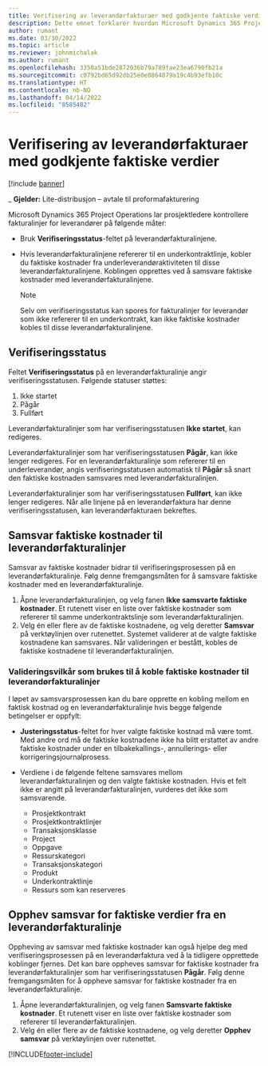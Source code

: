 ```yaml
---
title: Verifisering av leverandørfakturaer med godkjente faktiske verdier
description: Dette emnet forklarer hvordan Microsoft Dynamics 365 Project Operations lar prosjektledere verifisere leverandørfakturaer med de faktiske beløpene som ble godkjent etter hvert som underleverandører utførte arbeid og registrerte tid, samt utgiftene og materiellet som ble brukt av prosjektgruppemedlemmer.
author: rumant
ms.date: 03/30/2022
ms.topic: article
ms.reviewer: johnmichalak
ms.author: rumant
ms.openlocfilehash: 3350a51bde2872036b79a789fae23ea6790fb21a
ms.sourcegitcommit: c0792bd65d92db25e0e8864879a19c4b93efb10c
ms.translationtype: HT
ms.contentlocale: nb-NO
ms.lasthandoff: 04/14/2022
ms.locfileid: "8585482"
---
```

# <a name="verification-of-vendor-invoices-with-approved-actuals"></a>Verifisering av leverandørfakturaer med godkjente faktiske verdier

[!include [banner](../../includes/dataverse-preview.md)]

_ **Gjelder:** Lite-distribusjon – avtale til proformafakturering

Microsoft Dynamics 365 Project Operations lar prosjektledere kontrollere fakturalinjer for leverandører på følgende måter:

- Bruk **Verifiseringsstatus**-feltet på leverandørfakturalinjene.
- Hvis leverandørfakturalinjene refererer til en underkontraktlinje, kobler du faktiske kostnader fra underleverandøraktiviteten til disse leverandørfakturalinjene. Koblingen opprettes ved å samsvare faktiske kostnader med leverandørfakturalinjene.

    > [!NOTE]
    > Selv om verifiseringsstatus kan spores for fakturalinjer for leverandør som ikke refererer til en underkontrakt, kan ikke faktiske kostnader kobles til disse leverandørfakturalinjene.

## <a name="verification-status"></a>Verifiseringsstatus

Feltet **Verifiseringsstatus** på en leverandørfakturalinje angir verifiseringsstatusen. Følgende statuser støttes:

1. Ikke startet
2. Pågår
3. Fullført

Leverandørfakturalinjer som har verifiseringsstatusen **Ikke startet**, kan redigeres.

Leverandørfakturalinjer som har verifiseringsstatusen **Pågår**, kan ikke lenger redigeres. For en leverandørfakturalinje som refererer til en underleverandør, angis verifiseringsstatusen automatisk til **Pågår** så snart den faktiske kostnaden samsvares med leverandørfakturalinjen.

Leverandørfakturalinjer som har verifiseringsstatusen **Fullført**, kan ikke lenger redigeres. Når alle linjene på en leverandørfaktura har denne verifiseringsstatusen, kan leverandørfakturaen bekreftes.

## <a name="match-cost-actuals-to-vendor-invoice-lines"></a>Samsvar faktiske kostnader til leverandørfakturalinjer

Samsvar av faktiske kostnader bidrar til verifiseringsprosessen på en leverandørfakturalinje. Følg denne fremgangsmåten for å samsvare faktiske kostnader med en leverandørfakturalinje.

1. Åpne leverandørfakturalinjen, og velg fanen **Ikke samsvarte faktiske kostnader**. Et rutenett viser en liste over faktiske kostnader som refererer til samme underkontraktslinje som leverandørfakturalinjen.
2. Velg én eller flere av de faktiske kostnadene, og velg deretter **Samsvar** på verktøylinjen over rutenettet. Systemet validerer at de valgte faktiske kostnadene kan samsvares. Når valideringen er bestått, kobles de faktiske kostnadene til leverandørfakturalinjen.

### <a name="validation-criteria-that-are-used-to-link-cost-actuals-to-vendor-invoice-lines"></a>Valideringsvilkår som brukes til å koble faktiske kostnader til leverandørfakturalinjer

I løpet av samsvarsprosessen kan du bare opprette en kobling mellom en faktisk kostnad og en leverandørfakturalinje hvis begge følgende betingelser er oppfylt:

- **Justeringsstatus**-feltet for hver valgte faktiske kostnad må være tomt. Med andre ord må de faktiske kostnadene ikke ha blitt erstattet av andre faktiske kostnader under en tilbakekallings-, annullerings- eller korrigeringsjournalprosess.
- Verdiene i de følgende feltene samsvares mellom leverandørfakturalinjen og den valgte faktiske kostnaden. Hvis et felt ikke er angitt på leverandørfakturalinjen, vurderes det ikke som samsvarende.

    - Prosjektkontrakt
    - Prosjektkontraktlinjer
    - Transaksjonsklasse
    - Project
    - Oppgave
    - Ressurskategori
    - Transaksjonskategori
    - Produkt
    - Underkontraktlinje
    - Ressurs som kan reserveres

## <a name="unmatch-cost-actuals-from-a-vendor-invoice-line"></a>Opphev samsvar for faktiske verdier fra en leverandørfakturalinje

Oppheving av samsvar med faktiske kostnader kan også hjelpe deg med verifiseringsprosessen på en leverandørfaktura ved å la tidligere opprettede koblinger fjernes. Det kan bare oppheves samsvar for faktiske kostnader fra leverandørfakturalinjer som har verifiseringsstatusen **Pågår**. Følg denne fremgangsmåten for å oppheve samsvar for faktiske kostnader fra en leverandørfakturalinje.

1. Åpne leverandørfakturalinjen, og velg fanen **Samsvarte faktiske kostnader**. Et rutenett viser en liste over faktiske kostnader som refererer til leverandørfakturalinjen.
2. Velg én eller flere av de faktiske kostnadene, og velg deretter **Opphev samsvar** på verktøylinjen over rutenettet.

[!INCLUDE[footer-include](../../includes/footer-banner.md)]
